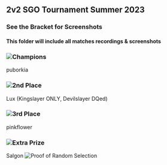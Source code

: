 ## 2v2 SGO Tournament Summer 2023

### See the Bracket for Screenshots

#### This folder will include all matches recordings & screenshots


### ![Champions](https://i.imgur.com/J0qecSP.png)

puborkia

### ![2nd Place](https://i.imgur.com/M6W2Svu.png)

Lux (Kingslayer ONLY, Devilslayer DQed)

### ![3rd Place](https://i.imgur.com/S3bT2AS.png)

pinkflower

### ![Extra Prize](https://i.imgur.com/fAyhDSx.png)

Salgon ![Proof of Random Selection](https://puu.sh/JQjhL/11e69c2e1f.gif)